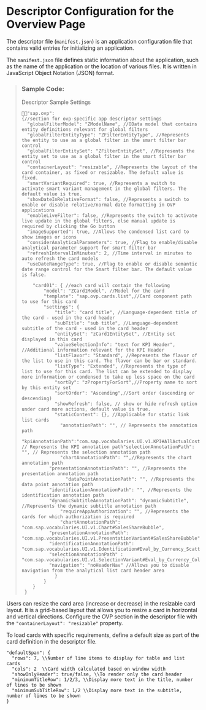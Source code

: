 <!-- loiof194b411027e4402a0be0537fa7b803b -->

# Descriptor Configuration for the Overview Page

The descriptor file \(`manifest.json`\) is an application configuration file that contains valid entries for initializing an application.



The `manifest.json` file defines static information about the application, such as the name of the application or the location of various files. It is written in JavaScript Object Notation \(JSON\) format.

> ### Sample Code:  
> Descriptor Sample Settings
> 
> ```
> "sap.ovp": 
> {//section for ovp-specific app descriptor settings
>  	"globalFilterModel": "ZModelName", //OData model that contains entity definitions relevant for global filters
>  	"globalFilterEntityType": "ZFilterEntityType", //Represents the entity to use as a global filter in the smart filter bar control
>  	"globalFilterEntitySet": "ZFilterEntitySet", //Represents the entity set to use as a global filter in the smart filter bar control
>  	"containerLayout": "resizable", //Represents the layout of the card container, as fixed or resizable. The default value is fixed.
>  	"smartVariantRequired": true, //Represents a switch to activate smart variant management in the global filters. The default value is true.
>  	"showDateInRelativeFormat": false, //Represents a switch to enable or disable relative/normal date formatting in OVP applications
>  	"enableLiveFilter": false, //Represents the switch to activate live update in the global filters, else manual update is required by clicking the Go button
>  	"imageSupported": true, //Allows the condensed list card to show images or icons	
>  	"considerAnalyticalParameters": true, //Flag to enable/disable analytical parameter support for smart filter bar
>  	"refreshIntervalInMinutes": 2, //Time interval in minutes to auto refresh the card models
>  	"useDateRangeType": true, //Flag to enable or disable semantic date range control for the Smart filter bar. The default value is false.
>        
>  	  "card01": { //each card will contain the following 
>  	      "model": "ZCard1Model", //Model for the card
>  	      "template": "sap.ovp.cards.list",//Card component path to use for this card
>  	      "settings": {
>             "title": "card title", //Language-dependent title of the card - used in the card header
>             "subTitle": "sub title", //Language-dependent subtitle of the card - used in the card header
>             "entitySet": "zCard1EntitySet", //Entity set displayed in this card
>             "valueSelectionInfo": "text for KPI Header", //Additional information relevant for the KPI Header
>             "listFlavor": "Standard", //Represents the flavor of the list to use in this card. The flavor can be bar or standard.
>             "listType": "Extended", //Represents the type of list to use for this card. The list can be extended to display more information or condensed to take up less space on the card
>             "sortBy": "zPropertyForSort",//Property name to sort by this entity set
>             "sortOrder": "Ascending",//Sort order (ascending or descending)
>             "showRefresh": false, // show or hide refresh option under card more actions, default value is true.
>             "staticContent": {}, //Applicable for static link list cards
>  	            "annotationPath": "", // Represents the annotation path
>  	            "kpiAnnotationPath":"com.sap.vocabularies.UI.v1.KPI#AllActualCosts", // Represents the KPI annotation path"selectionAnnotationPath": "", // Represents the selection annotation path
>          		"chartAnnotationPath": "",//Represents the chart annotation path
>         	"presentationAnnotationPath": "", //Represents the presentation annotation path
>                 "dataPointAnnotationPath": "", //Represents the data point annotation path
>         	"identificationAnnotationPath": "", //Represents the identification annotation path
>         	"dynamicSubtitleAnnotationPath": "dynamicSubtitle", //Represents the dynamic subtitle annotation path
>          		"requireAppAuthorization": "", //Represents the cards for which authorization is required
>  	            "chartAnnotationPath": "com.sap.vocabularies.UI.v1.Chart#SalesShareBubble",
>      		"presentationAnnotationPath": "com.sap.vocabularies.UI.v1.PresentationVariant#SalesShareBubble",
>      		"identificationAnnotationPath": "com.sap.vocabularies.UI.v1.Identification#Eval_by_Currency_Scatter",
>      		"selectionAnnotationPath" : "com.sap.vocabularies.UI.v1.SelectionVariant#Eval_by_Currency_ColumnStacked",
>      		"navigation": "noHeaderNav" //Allows you to disable navigation from the analytical list card header area
>             }
>         }
>     }
>  }
> ```

Users can resize the card area \(increase or decrease\) in the resizable card layout. It is a grid-based layout that allows you to resize a card in horizontal and vertical directions. Configure the OVP section in the descriptor file with the `"containerLayout": "resizable"` property.

To load cards with specific requirements, define a default size as part of the card definition in the descriptor file.

```
"defaultSpan": {
  "rows": 7, \\Number of line items to display for table and list cards
  "cols": 2  \\Card width calculated based on window width
  "showOnlyHeader": true/false, \\To render only the card header
  "minimumTitleRow": 1/2/3, \\Display more text in the title, number of lines to be shown
  "minimumSubTitleRow": 1/2 \\Display more text in the subtitle, number of lines to be shown
}
```

